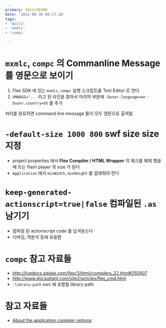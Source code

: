 ```yaml
---
primary: 1b11c58386
date: '2013-08-30 09:17:30'
tags:
- 'Build'
- 'mxmlc'
- 'compc'

---
```




`mxmlc`, `compc` 의 Commanline Message 를 영문으로 보이기
=================================================

1. Flex SDK 에 있는 `mxmlc`, `compc` 실행 스크립트를 Text Editor 로 연다 
1. `VMARGS="...` 라고 된 라인을 찾아서 마지막 부분에 `-Duser.language=en -Duser.country=US` 를 추가

처리를 완료하면 command line message 들이 모두 영문으로 출력됨




`-default-size 1000 800` swf size size 지정
=================================================

- project properties 에서 **Flex Compiler / HTML Wrapper** 의 체크를 해제 했을때 뜨는 flash player 의 size 가 된다
- `Application` 에서 `minWidth`, `minHeight` 를 없애줘야 한다





`keep-generated-actionscript=true|false` 컴파일된 `.as` 남기기
=================================================

- 컴파일 된 actionscript code 를 남겨놓는다
- 디버깅, 역분석 등에 유용함

	


`compc` 참고 자료들
=================================================
- <http://livedocs.adobe.com/flex/3/html/compilers_22.html#250507>
- <http://www.docsultant.com/site2/articles/flex_cmd.html>
- `-library-path` swc 에 포함될 library path



참고 자료들
=================================================

- [About the application compiler options](http://help.adobe.com/en_US/flex/using/WS2db454920e96a9e51e63e3d11c0bf69084-7a92.html)
